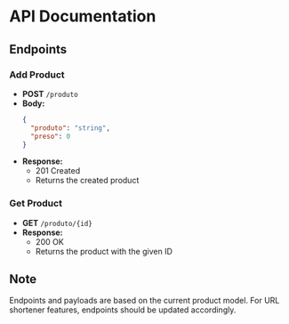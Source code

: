 # API Documentation

## Endpoints

### Add Product
- **POST** `/produto`
- **Body:**
  ```json
  {
    "produto": "string",
    "preso": 0
  }
  ```
- **Response:**
  - 201 Created
  - Returns the created product

### Get Product
- **GET** `/produto/{id}`
- **Response:**
  - 200 OK
  - Returns the product with the given ID

## Note

Endpoints and payloads are based on the current product model. For URL shortener features, endpoints should be updated accordingly.
